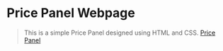 # Price Panel Webpage

> This is a simple Price Panel designed using HTML and CSS. [Price Panel](https://vaibhavagarwal47.github.io/Price-Panel-Webpage/pricepanel.html)
